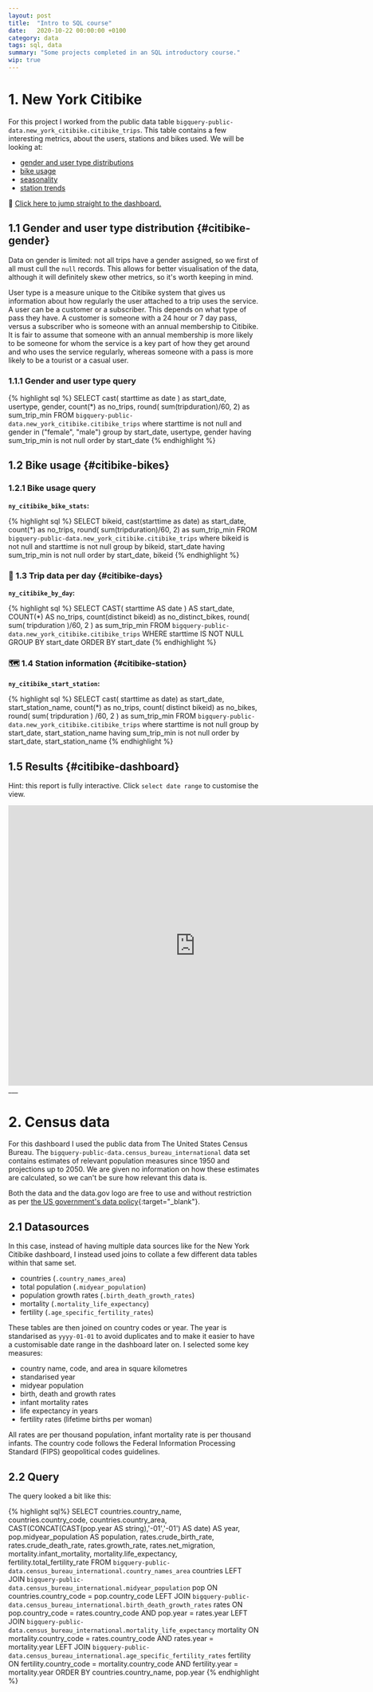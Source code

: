 ```yaml
---
layout: post
title:  "Intro to SQL course"
date:   2020-10-22 00:00:00 +0100
category: data
tags: sql, data
summary: "Some projects completed in an SQL introductory course."
wip: true
---
```


# 1. New York Citibike

For this project I worked from the public data table `bigquery-public-data.new_york_citibike.citibike_trips`. This table contains a few interesting metrics, about the users, stations and bikes used. We will be looking at:
- [gender and user type distributions](#citibike-gender)
- [bike usage](#citibike-bikes)
- [seasonality](#citibike-days)
- [station trends](#citibike-station)

🔗 [Click here to jump straight to the dashboard.](#citibike-dashboard)

## 1.1 Gender and user type distribution {#citibike-gender}

Data on gender is limited: not all trips have a gender assigned, so we first of all must cull the `null` records. This allows for better visualisation of the data, although it will definitely skew other metrics, so it's worth keeping in mind.

User type is a measure unique to the Citibike system that gives us information about how regularly the user attached to a trip uses the service. A user can be a customer or a subscriber. This depends on what type of pass they have. A customer is someone with a 24 hour or 7 day pass, versus a subscriber who is someone with an annual membership to Citibike. It is fair to assume that someone with an annual membership is more likely to be someone for whom the service is a key part of how they get around and who uses the service regularly, whereas someone with a pass is more likely to be a tourist or a casual user.

### 1.1.1 Gender and user type query

{% highlight sql %}
SELECT
  cast( starttime as date ) as start_date,
  usertype,
  gender,
  count(*) as no_trips,
  round( sum(tripduration)/60, 2) as sum_trip_min
FROM
  `bigquery-public-data.new_york_citibike.citibike_trips`
where
  starttime is not null and gender in ("female", "male")
group by
  start_date,
  usertype,
  gender
having
  sum_trip_min is not null
order by
  start_date
{% endhighlight %}

## 1.2 Bike usage {#citibike-bikes}

### 1.2.1 Bike usage query

**`ny_citibike_bike_stats`:**

{% highlight sql %}
SELECT
  bikeid,
  cast(starttime as date) as start_date,
  count(*) as no_trips,
  round( sum(tripduration)/60, 2) as sum_trip_min
FROM
  `bigquery-public-data.new_york_citibike.citibike_trips`
where
  bikeid is not null and starttime is not null
group by
  bikeid,
  start_date
having
  sum_trip_min is not null
order by
  start_date,
  bikeid
{% endhighlight %}

### 📆 1.3 Trip data per day {#citibike-days}

**`ny_citibike_by_day`:**

{% highlight sql %}
SELECT
  CAST( starttime AS date ) AS start_date,
  COUNT(*) AS no_trips,
  count(distinct bikeid) as no_distinct_bikes,
  round( sum( tripduration )/60, 2 ) as sum_trip_min
FROM
  `bigquery-public-data.new_york_citibike.citibike_trips`
WHERE
  starttime IS NOT NULL
GROUP BY
  start_date
ORDER BY
  start_date
{% endhighlight %}

### 🗺️ 1.4 Station information {#citibike-station}

**`ny_citibike_start_station`:**

{% highlight sql %}
SELECT
  cast( starttime as date) as start_date,
  start_station_name,
  count(*) as no_trips,
  count( distinct bikeid) as no_bikes,
  round( sum( tripduration ) /60, 2 ) as sum_trip_min
FROM
  `bigquery-public-data.new_york_citibike.citibike_trips`
where
  starttime is not null
group by
  start_date,
  start_station_name
having
  sum_trip_min is not null
order by
  start_date,
  start_station_name
{% endhighlight %}

## 1.5 Results {#citibike-dashboard}

Hint: this report is fully interactive. Click `select date range` to customise the view.

<iframe width="750" height="562.5" src="https://datastudio.google.com/embed/reporting/a6fc910f-b100-4ac5-a72b-2fa35880f149/page/SKniB" frameborder="0" style="border:0" allowfullscreen></iframe>
___

# 2. Census data

For this dashboard I used the public data from The United States Census Bureau. The `bigquery-public-data.census_bureau_international` data set contains estimates of relevant population measures since 1950 and projections up to 2050. We are given no information on how these estimates are calculated, so we can't be sure how relevant this data is.

Both the data and the data.gov logo are free to use and without restriction as per [the US government's data policy](https://www.data.gov/privacy-policy#data_policy){:target="_blank"}.

## 2.1 Datasources

In this case, instead of having multiple data sources like for the New York Citibike dashboard, I instead used joins to collate a few different data tables within that same set.
- countries (`.country_names_area`)
- total population (`.midyear_population`)
- population growth rates (`.birth_death_growth_rates`)
- mortality (`.mortality_life_expectancy`)
- fertility (`.age_specific_fertility_rates`)

These tables are then joined on country codes or year. The year is standarised as `yyyy-01-01` to avoid duplicates and to make it easier to have a customisable date range in the dashboard later on. I selected some key measures:
- country name, code, and area in square kilometres
- standarised year
- midyear population
- birth, death and growth rates
- infant mortality rates
- life expectancy in years
- fertility rates (lifetime births per woman)

All rates are per thousand population, infant mortality rate is per thousand infants. The country code follows the Federal Information Processing Standard (FIPS) geopolitical codes guidelines.

## 2.2 Query

The query looked a bit like this:

{% highlight sql%}
SELECT
  countries.country_name,
  countries.country_code,
  countries.country_area,
  CAST(CONCAT(CAST(pop.year AS string),'-01','-01') AS date) AS year,
  pop.midyear_population AS population,
  rates.crude_birth_rate,
  rates.crude_death_rate,
  rates.growth_rate,
  rates.net_migration,
  mortality.infant_mortality,
  mortality.life_expectancy,
  fertility.total_fertility_rate
FROM
  `bigquery-public-data.census_bureau_international.country_names_area` countries
LEFT JOIN
  `bigquery-public-data.census_bureau_international.midyear_population` pop
ON
  countries.country_code = pop.country_code
LEFT JOIN
  `bigquery-public-data.census_bureau_international.birth_death_growth_rates` rates
ON
  pop.country_code = rates.country_code
  AND pop.year = rates.year
LEFT JOIN
  `bigquery-public-data.census_bureau_international.mortality_life_expectancy` mortality
ON
  mortality.country_code = rates.country_code
  AND rates.year = mortality.year
LEFT JOIN
  `bigquery-public-data.census_bureau_international.age_specific_fertility_rates` fertility
ON
  fertility.country_code = mortality.country_code
  AND fertility.year = mortality.year
ORDER BY
  countries.country_name,
  pop.year
{% endhighlight %}
